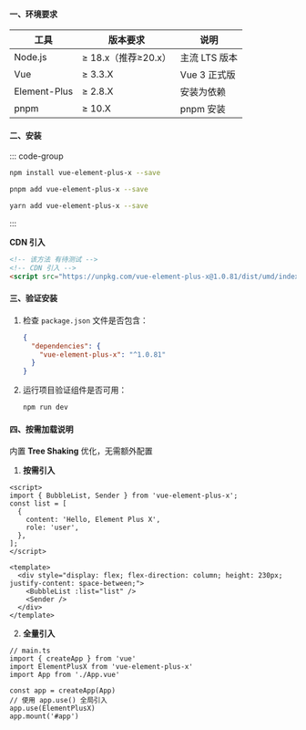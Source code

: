 #### **一、环境要求**

| 工具         | 版本要求            | 说明          |
| ------------ | ------------------- | ------------- |
| Node.js      | ≥ 18.x（推荐≥20.x） | 主流 LTS 版本 |
| Vue          | ≥ 3.3.X                | Vue 3 正式版  |
| Element-Plus | ≥ 2.8.X                | 安装为依赖    |
| pnpm   |  ≥ 10.X               | pnpm 安装    |

#### **二、安装**

::: code-group
```sh [npm]
npm install vue-element-plus-x --save
```

```sh [pnpm]
pnpm add vue-element-plus-x --save
```

```sh [yarn]
yarn add vue-element-plus-x --save
```
:::

**CDN 引入**
```html
<!-- 该方法 有待测试 -->
<!-- CDN 引入 -->
<script src="https://unpkg.com/vue-element-plus-x@1.0.81/dist/umd/index.js"></script>
```

#### **三、验证安装**

1. 检查 `package.json` 文件是否包含：

   ```json
   {
     "dependencies": {
       "vue-element-plus-x": "^1.0.81"
     }
   }
   ```

2. 运行项目验证组件是否可用：

   ```bash
   npm run dev
   ```

#### **四、按需加载说明**

内置 **Tree Shaking** 优化，无需额外配置

1. **按需引入**

```vue
<script>
import { BubbleList, Sender } from 'vue-element-plus-x';
const list = [
  {
    content: 'Hello, Element Plus X',
    role: 'user',
  },
];
</script>

<template>
  <div style="display: flex; flex-direction: column; height: 230px; justify-content: space-between;">
    <BubbleList :list="list" />
    <Sender />
  </div>
</template>
```

2. **全量引入**

```
// main.ts
import { createApp } from 'vue'
import ElementPlusX from 'vue-element-plus-x'
import App from './App.vue'

const app = createApp(App)
// 使用 app.use() 全局引入
app.use(ElementPlusX)
app.mount('#app')
```
